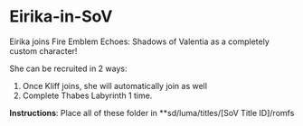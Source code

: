 # Eirika-in-SoV
Eirika joins Fire Emblem Echoes: Shadows of Valentia as a completely custom character!

She can be recruited in 2 ways:
1. Once Kliff joins, she will automatically join as well
2. Complete Thabes Labyrinth 1 time.

**Instructions**:
Place all of these folder in **sd/luma/titles/[SoV Title ID]/romfs
